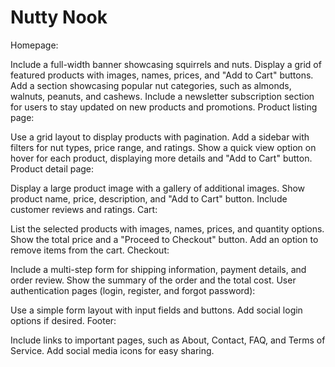 # Nutty Nook

Homepage:

Include a full-width banner showcasing squirrels and nuts.
Display a grid of featured products with images, names, prices, and "Add to Cart" buttons.
Add a section showcasing popular nut categories, such as almonds, walnuts, peanuts, and cashews.
Include a newsletter subscription section for users to stay updated on new products and promotions.
Product listing page:

Use a grid layout to display products with pagination.
Add a sidebar with filters for nut types, price range, and ratings.
Show a quick view option on hover for each product, displaying more details and "Add to Cart" button.
Product detail page:

Display a large product image with a gallery of additional images.
Show product name, price, description, and "Add to Cart" button.
Include customer reviews and ratings.
Cart:

List the selected products with images, names, prices, and quantity options.
Show the total price and a "Proceed to Checkout" button.
Add an option to remove items from the cart.
Checkout:

Include a multi-step form for shipping information, payment details, and order review.
Show the summary of the order and the total cost.
User authentication pages (login, register, and forgot password):

Use a simple form layout with input fields and buttons.
Add social login options if desired.
Footer:

Include links to important pages, such as About, Contact, FAQ, and Terms of Service.
Add social media icons for easy sharing.
